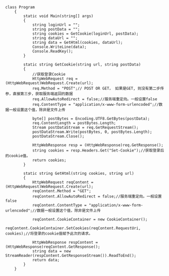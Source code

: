     class Program
        {
            static void Main(string[] args)
            {
                string loginUrl = "";
                string postData = "";
                string cookies = GetCookie(loginUrl, postData);
                string dataUrl = "";
                string data = GetHtml(cookies, dataUrl);
                Console.WriteLine(data);
                Console.ReadKey();
            }

            static string GetCookie(string url, string postData)
            {
                //获取登录Cookie
                HttpWebRequest req = (HttpWebRequest)WebRequest.Create(url);
                req.Method = "POST";// POST OR GET， 如果是GET, 则没有第二步传参，直接第三步，获取服务端返回的数据
                req.AllowAutoRedirect = false;//服务端重定向。一般设置false
                req.ContentType = "application/x-www-form-urlencoded";//数据一般设置这个值，除非是文件上传

                byte[] postBytes = Encoding.UTF8.GetBytes(postData);
                req.ContentLength = postBytes.Length;
                Stream postDataStream = req.GetRequestStream();
                postDataStream.Write(postBytes, 0, postBytes.Length);
                postDataStream.Close();

                HttpWebResponse resp = (HttpWebResponse)req.GetResponse();
                string cookies = resp.Headers.Get("Set-Cookie");//获取登录后的cookie值。
                return cookies;
            }

            static string GetHtml(string cookies, string url)
            {
                HttpWebRequest reqContent = (HttpWebRequest)WebRequest.Create(url);
                reqContent.Method = "GET";
                reqContent.AllowAutoRedirect = false;//服务端重定向。一般设置false
                reqContent.ContentType = "application/x-www-form-urlencoded";//数据一般设置这个值，除非是文件上传

                reqContent.CookieContainer = new CookieContainer();
                reqContent.CookieContainer.SetCookies(reqContent.RequestUri, cookies);//将登录的cookie值赋予此次的请求。

                HttpWebResponse respContent = (HttpWebResponse)reqContent.GetResponse();
                string data = new StreamReader(respContent.GetResponseStream()).ReadToEnd();
                return data;
            }
        }
